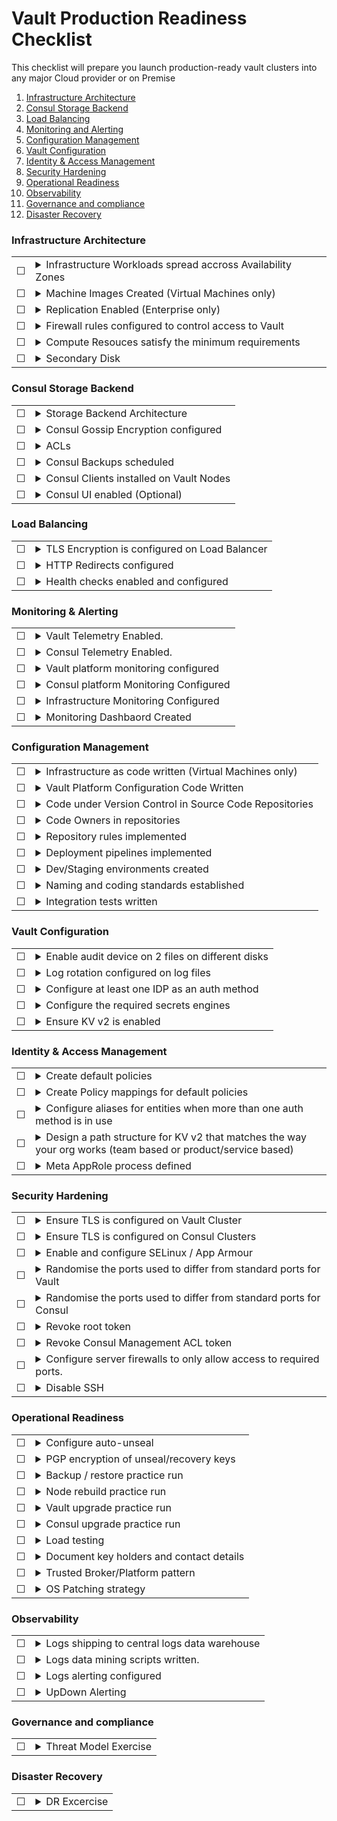# Vault Production Readiness Checklist
This checklist will prepare you launch production-ready vault clusters into any major Cloud provider or on Premise

1. [Infrastructure Architecture](#Infrastructure-Architecture)
1. [Consul Storage Backend](#Consul-Storage-Backend)
1. [Load Balancing](#Load-Balancing)
1. [Monitoring and Alerting](#Monitoring-and-Alerting)
1. [Configuration Management](#Configuration-Management)
1. [Vault Configuration](#Vault-Configuration)
1. [Identity & Access Management](#Identity-&-Access-Management)
1. [Security Hardening](#Security-Hardening)
1. [Operational Readiness](#Operational-Readiness)
1. [Observability](#Disaster-Recovery)
1. [Governance and compliance](#Governance-and-compliance)
1. [Disaster Recovery](#disaster-recovery)

### **Infrastructure Architecture**

|  |  |
| --------- | ------- |
| &#9744;   | <details><summary>Infrastructure Workloads spread accross Availability Zones</summary> <p> Nodes in Vault clusters (and Consul clusters if being used as a storage backend) should be spread accross two or more failure domains known as Availability zones. The loss of a single Availability zone should not result result in a loss of service. </p> </details> |
| &#9744;   | <details><summary>Machine Images Created (Virtual Machines only)</summary> <p> If you are deploying your Vault nodes on virtual machines, It is reccomended to build re-usable VM images that can be used to create cluster nodes in an immutable way.  Tools like [Hashicorp Packer](https://packer.io/) are designed to help build repeatable machine images for most virtualised and cloud platform. Machine images should be versioned and should follow a release cycle as new images are produced.</p> </details> |
| &#9744;   | <details><summary>Replication Enabled (Enterprise only)</summary> <p> If you are using the Enterprise version of Vault, you can enable replication between two or more Vault clusters in different geographical regions for added protection is Disaster Recovery scenarios.  Replication can be configured in Disaster Recovery Mode or Performance Replication mode.  If you are planing on using Replication, you need to provision infrastructure in an alternative region, with nodes spread accross multiple Availability Zones. For more information about the Enterprise Replication feature, see [the official documentation.](https://www.vaultproject.io/docs/internals/replication/) </p> </details> |
| &#9744;   | <details><summary>Firewall rules configured to control access to Vault</summary> <p> Vault will likely contain business critical secrets which makes it a prime target for malicious actors. Access to vault to should be restricted to your private networks and not be accessible on the internet.  The Use of Virtual Private Networks is a commonly used approach to allow access to Vault from unknown networks</p> </details> |
| &#9744;   | <details><summary>Compute Resouces satisfy the minimum requirements</summary> <p> Ensure Hardware servers and Virtual Machines have been appropriately resources in accordance with the [Deployment System Requirements](https://learn.hashicorp.com/vault/operations/ops-reference-architecture#deployment-system-requirements) </p> </details> |
| &#9744;   | <details><summary>Secondary Disk</summary> <p>Ensure that vault servers have a secondary disk attached to them. This will help with Audit Device Fault tolerance</p> </details> |

### **Consul Storage Backend**

|  |  |
| --------- | ------- |
| &#9744;   | <details><summary>Storage Backend Architecture</summary> <p> </summary> <p>It is a recommended pattern to use [HashiCorp Consul's](https://www.consul.io/) Key/Value store as the storage backend. The reccomended cluster size for consul is 5 nodes.  This cluster size allows for fault tolerance whilst performing maintenence on a a node</p> </details> |
| &#9744;   | <details><summary>Consul Gossip Encryption configured</summary> <p> Members of the Consul clusters use a gossip protocol to communicate with eachother and hold leadership elections. This network traffic should be encrypted to minimise security risks.  You can read more about consul encryption [here.](https://www.consul.io/docs/agent/encryption.html) </p> </details> |
| &#9744;   | <details><summary>ACLs</summary> <p>The path that Vault uses in Consul's key/value storage to store it's encrypted data should be protected using Consul's ACL system. Once configured, the Management ACL token should be revoked.  You can read more about configuring Consul's ACL system [here.](https://www.consul.io/docs/acl/index.html)  </p> </details> |
| &#9744;   | <details><summary>Consul Backups scheduled</summary> <p>As Consul is being used as a data store that Vault uses, it should be considered a stateful service, and as such, should have a backup strategy.  Consul snapshot, in addition to disk backups should be implemented on a regular schedule. For more information about consul snapshot, click [here](https://www.consul.io/docs/commands/snapshot.html)</p> </details> |
| &#9744;   | <details><summary>Consul Clients installed on Vault Nodes</summary> <p>Vault should not talk directly to Consul backend as this introduces an increased attack vector.  Instead, Consul should be installed on the Vault servers and configured in client mode. The clients will facilitate the communication between Vault and Consul.</p> </details> |
| &#9744;   | <details><summary>Consul UI enabled (Optional)</summary> <p>If using a 5 node consul cluster, you can choose to enable the UI; however, it is recommended that the UI is enabled on two nodes only.</p> </details> |

### **Load Balancing**

|  |  |
| --------- | ------- |
| &#9744;   | <details><summary>TLS Encryption is configured on Load Balancer</summary> <p> </summary> <p> Vault’s communications should be encrypted end-to-end with TLS and this should not be terminated at the Load balancer layer. The load balancer should also use the same encryption to communicate with Vault</p> </details> |
| &#9744;   | <details><summary>HTTP Redirects configured</summary> <p> </summary> <p> With TLS configured, all traffic going via HTTPS will be encrypted; however, we need to ensure that there are no connections to vault via HTTP. The Load balancer should be configured to redirect all HTTP traffic to HTTPS.</p> </details> |
| &#9744;   | <details><summary>Health checks enabled and configured</summary> <p> </summary> <p>Load balancer health probes can be used to ensure that traffic is only routed to a healthy leader node. Configure routing rules according to [these response codes](https://www.vaultproject.io/api/system/health.html) </p> </details> |


### **Monitoring & Alerting**

|  |  |
| --------- | ------- |
| &#9744;   | <details><summary>Vault Telemetry Enabled.</summary> <p> </summary> <p>Vault telemetry should be configured in the telemetry stanza within the Vault config file. This will enable monitoring and alerting with a wide range of open source tools (Telegraf and prometheus)</p> </details> |
| &#9744;   | <details><summary>Consul Telemetry Enabled.</summary> <p> </summary> <p>Consul telemetry should be configured in the telemetry stanza within the consul config file. This will enable monitoring and alerting with a wide range of open source tools (Telegraf and prometheus)</p> </details> |
| &#9744;   | <details><summary>Vault platform monitoring configured</summary> <p> </summary> <p>Monitoring system of your choice is configured to monitor and alert on vault application metric thresholds as per the [best practice guidance of Hashicorp.](https://s3-us-west-2.amazonaws.com/hashicorp-education/whitepapers/Vault/Vault-Consul-Monitoring-Guide.pdf)</p> </details> |
| &#9744;   | <details><summary>Consul platform Monitoring Configured</summary> <p> </summary> <p>Monitoring system of your choice is configured to monitor and alert on infrastructure metric thresholds as per the [best practice guidance of Hashicorp.](https://s3-us-west-2.amazonaws.com/hashicorp-education/whitepapers/Vault/Vault-Consul-Monitoring-Guide.pdf)</p> </details> |
| &#9744;   | <details><summary>Infrastructure Monitoring Configured</summary> <p> </summary> <p>Monitoring system of your choice is configured to monitor and alert on consul application metric thresholds as per the [best practice guidance of Hashicorp.](https://s3-us-west-2.amazonaws.com/hashicorp-education/whitepapers/Vault/Vault-Consul-Monitoring-Guide.pdf)</p> </details> |
| &#9744;   | <details><summary>Monitoring Dashbaord Created</summary> <p> </summary> <p>Using a Dashboard tool a of your choice, create a monitoring dashboard for operations staff to easily identify any issues that may be occurring.</p> </details> |


### **Configuration Management**

|  |  |
| --------- | ------- |
| &#9744;   | <details><summary>Infrastructure as code written (Virtual Machines only)</summary> <p> </summary> <p> Code written to deploy the infrastructure for Consul and Vault. [Terrafrom](https://www.terraform.io/) is an appropriate tool for this task.  Virtual Machine images created from code for Consul and Vault. Packer is a good choice of tool for this. All Virtual infrastructure should be deployed and managed using an Infrastructure as code tool</p> </details> |
| &#9744;   | <details><summary>Vault Platform Configuration Code Written</summary> <p> </summary> <p> Vault Platform configuration should be described in code using a tool like [Terrafrom](https://www.terraform.io/).  Configuration such as Auth Methods, Secrets Engines, Audit Devices and Policies should all be configured using code</p> </details> |
| &#9744;   | <details><summary>Code under Version Control in Source Code Repositories</summary> <p> </summary> <p>All Infrastructure code and application code should be stored separate source control repositories and be placed under version control. An appropriate branching strategy should be implemented and documented in the README file.</p> </details> |
| &#9744;   | <details><summary>Code Owners in repositories</summary> <p> </summary> <p>Repository files should have code owners assigned to them to control who can approve Pull Requests that will be merged into the Master branch.</p> </details> |
| &#9744;   | <details><summary>Repository rules implemented</summary> <p> </summary> <p>Configure the minimum number of Pull Request approvers, restrictions on Pull Request Authors approving their own requests and any other rules that your organisation’s security standards require for Integrity.</p> </details> |
| &#9744;   | <details><summary>Deployment pipelines implemented</summary> <p> </summary> <p>Code deployments should be automated using deployment pipelines. Where possible, the pipeline should be written as code and stored under version control with the code</p> </details> |
| &#9744;   | <details><summary>Dev/Staging environments created</summary> <p> </summary> <p>Create development and staging environments for Vault.  Staging Environment should be identical to production, with the only divergence being, when pre-production changes are implemented for final testing prior to being deployed to production.</p> </details> |
| &#9744;   | <details><summary>Naming and coding standards established</summary> <p> </summary> <p>Implement and document naming and coding standards. Naming standards for Namespaces, Policies, Vault Roles, secrets keys and AppRoles.  Coding standards where applicable for variable names and function names.</p> </details> |
| &#9744;   | <details><summary>Integration tests written</summary> <p> </summary> <p>A suite of automated integration tests written to be run either during the deployment pipeline or as a pre-check on your chosen VCS required to pass before a Pull Request can be merged.</p> </details> |


### **Vault Configuration**

|  |  |
| --------- | ------- |
| &#9744;   | <details><summary>Enable audit device on 2 files on different disks</summary> <p> </summary> <p>Vault logs all requests and responses to requests. If Vault is unable to log requests and responses to these requests, it will immediately seize operations. To provide redundancy, each vault node should have 2 file audit devices enabled on separate volumes on separate disks.</p> </details> |
| &#9744;   | <details><summary>Log rotation configured on log files</summary> <p> </summary> <p>Enable and configure log rotation on the audit files to ensure the disks do not fill up and cause a vault outage.</p> </details> |
| &#9744;   | <details><summary>Configure at least one IDP as an auth method</summary> <p> </summary> <p>Where appropriate, configure an existing identity provider (or multiple if required) as an authentication method in Vault</p> </details> |
| &#9744;   | <details><summary>Configure the required secrets engines</summary> <p> </summary> <p>Identify and enable the required secrets engines for your business and technical use cases</p> </details> |
| &#9744;   | <details><summary>Ensure KV v2 is enabled</summary> <p> </summary> <p>Ensure that Version 2 of the KV secrets engine is used to enable secrets versioning</p> </details> |


### **Identity & Access Management**

|  |  |
| --------- | ------- |
| &#9744;   | <details><summary>Create default policies</summary> <p> </summary> <p>Create default policies that all user entities will inherit according to your business security model.  This could be list permissions on a particular KV path for example.</p> </details> |
| &#9744;   | <details><summary>Create Policy mappings for default policies</summary> <p> </summary> <p>Create a mapping for default policies to ensure all user entities inherit these policies.</p> </details> |
| &#9744;   | <details><summary>Configure aliases for entities when more than one auth method is in use</summary> <p> </summary> <p>Using the Identity Secrets engine, create aliases to attach vault logins via different auth methods to a single entity to ensure the correct policies are inherited and to make the logging data easier to mine</p> </details> |
| &#9744;   | <details><summary>Design a path structure for KV v2 that matches the way your org works (team based or product/service based)</summary> <p> </summary> <p>Map you KV path design to the way your organisation works or product groupings.</p> </details> |
| &#9744;   | <details><summary>Meta AppRole process defined</summary> <p> </summary> <p>Meta Approles are a mechanism that allow an application or service to read the secret id of an app role without exposing this to application developers.</p> </details> |


### **Security Hardening**

|  |  |
| --------- | ------- |
| &#9744;   | <details><summary>Ensure TLS is configured on Vault Cluster</summary> <p> </summary> <p>Enable end-to-end encryption using TLS certificates.  Vault agents should also use TLS certificates</p> </details> |
| &#9744;   | <details><summary>Ensure TLS is configured on Consul Clusters</summary> <p> </summary> <p>Enable end-to-end encryption on consul cluster and agent. More information can be found [here.](https://www.consul.io/docs/agent/encryption.html)</p> </details> |
| &#9744;   | <details><summary>Enable and configure SELinux / App Armour</summary> <p> </summary> <p>Enable and config SELinux / app amour depending on your operating system to create sandboxed contexts to  reduce blast radius if even the system is compromised.</p> </details> |
| &#9744;   | <details><summary>Randomise the ports used to differ from standard ports for Vault</summary> <p> </summary> <p>By default, Vault uses port 8200 and 8201. Change the port to a non-standard port to provide extra hardening</p> </details> |
| &#9744;   | <details><summary>Randomise the ports used to differ from standard ports for Consul</summary> <p> </summary> <p>By default, Consul uses port 8500 and 8501. Change the port to a non-standard port to provide extra hardening</p> </details> |
| &#9744;   | <details><summary>Revoke root token</summary> <p> </summary> <p>Once initial set-up of Vault cluster has been completed, the root token should be revoked.</p> </details> |
| &#9744;   | <details><summary>Revoke Consul Management ACL token</summary> <p> </summary> <p>Once the initial set-up of the Consul ACL system has been completed, the management token should be revoked.</p> </details> |
| &#9744;   | <details><summary>Configure server firewalls to only allow access to required ports.</summary> <p> </summary> <p>Using firewalld or IP Tables, configure these firewalls to limit port access to the vault and consul servers.</p> </details> |
| &#9744;   | <details><summary>Disable SSH</summary> <p> </summary> <p>Interaction with Vault is done via the API, even when using the CLI.  As such, there is no reason to have to SSH on to a vault server (if it’s a virtual machine) so SSH should be disabled to mitigate the risk of unauthorised access to the server.</p> </details> |


### **Operational Readiness**

|  |  |
| --------- | ------- |
| &#9744;   | <details><summary>Configure auto-unseal</summary> <p> </summary> <p>Add a seal stanza to the Vault config file to reduce operational burden on operators. For more information check the [auto-unseal documentation here](https://www.vaultproject.io/docs/concepts/seal/#auto-unseal)</p> </details> |
| &#9744;   | <details><summary>PGP encryption of unseal/recovery keys</summary> <p> </summary> <p>Use PGP or Keybase to add an extra layer of security to the distribution of unseal/recovery keys. For more details, see the [official documentation here](https://www.vaultproject.io/docs/concepts/pgp-gpg-keybase/)</p> </details> |
| &#9744;   | <details><summary>Backup / restore practice run</summary> <p> </summary> <p>Practice restoring your Vault platform from a Consul snapshot.  Your backup strategy isn’t complete until you have tested this.</p> </details> |
| &#9744;   | <details><summary>Node rebuild practice run</summary> <p> </summary> <p>Practice building and replacing a node in the vault and consul clusters with zero downtime.</p> </details> |
| &#9744;   | <details><summary>Vault upgrade practice run</summary> <p> </summary> <p>Practice upgrading Vault binaries to newer versions with zero downtime.</p> </details> |
| &#9744;   | <details><summary>Consul upgrade practice run</summary> <p> </summary> <p>Practice upgrading Consul binaries to newer versions with zero downtime.</p> </details> |
| &#9744;   | <details><summary>Load testing</summary> <p> </summary> <p>Consuct load testing to ensure your infrastructure compute resources are sufficient for the load you are expecting. There are projects like [wrk](https://github.com/wg/wrk) That can assist with generating traffic.</p> </details> |
| &#9744;   | <details><summary>Document key holders and contact details</summary> <p> </summary> <p>Ensure unseal/recovery key holders are documented on a Wiki and this document is kept up-to-date</p> </details> |
| &#9744;   | <details><summary>Trusted Broker/Platform pattern</summary> <p> </summary> <p>Choose a platform or broker that your business trusts and use this for secure injection of initial secrets. Examples are using Azure as a trusted platform or using Jenkins as a trusted broker.  Each organisation will differ with regards to what they trust so this should be a business driven decision.</p> </details> |
| &#9744;   | <details><summary>OS Patching strategy</summary> <p> </summary> <p>Document an implement an OS patching strategy, whether it’s updating VM images and replacing VMs with up-to-date images or whether its a controlled direct access update by an operator.</p> </details> |


### **Observability**

|  |  |
| --------- | ------- |
| &#9744;   | <details><summary>Logs shipping to central logs data warehouse</summary> <p> </summary> <p>Logs should be streamed to a central data warehouse as log rotation on the servers should be enabled and logs will be lost locally. A platform like splunk  is ideal for this use case.  There are other viable options available.</p> </details> |
| &#9744;   | <details><summary>Logs data mining scripts written.</summary> <p> </summary> <p>Decide the value that the log data should provide and write some scripts to extract this value from the data. Scripts can be written in python.  Models can also be produced to predict future loads based on existing data sets.  This kind of insight can be useful for planning.</p> </details> |
| &#9744;   | <details><summary>Logs alerting configured</summary> <p> </summary> <p>Some events should generate some kind of alert, for example, a root token being generated should be flagged and alerted on. Ensure these events have alerts configured for them.</p> </details> |
| &#9744;   | <details><summary>UpDown Alerting</summary> <p> </summary> <p>Setup updown monitoring service which checks periodically the URL you want and reports back any anomaly, be it downtime, bad response, degraded performance or even broken SSL certificate.</p> </details> |

### **Governance and compliance**

|  |  |
| --------- | ------- |
| &#9744;   | <details><summary>Threat Model Exercise </summary> <p> </summary> <p>Conduct a threat modelling exercise using a framework of your organisations choosing and ensure you have documented and mitigated against all identified threats.</p> </details> |

### **Disaster Recovery**

|  |  |
| --------- | ------- |
| &#9744;   | <details><summary>DR Excercise </summary> <p> </summary> <p>Conduct a DR excercise to ensure vault can be recovered in case of disaster.</p> </details> |
